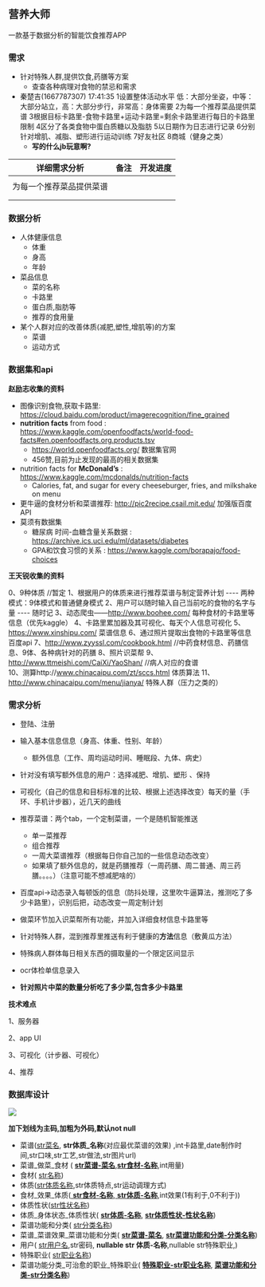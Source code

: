 ## 营养大师

一款基于数据分析的智能饮食推荐APP

### 需求

* 针对特殊人群,提供饮食,药膳等方案
  * 查查各种病理对食物的禁忌和需求
* 秦楚吉(1667787307) 17:41:35
  1设置整体活动水平 低：大部分坐姿，中等：大部分站立，高：大部分步行，非常高：身体需要
  2为每一个推荐菜品提供菜谱
  3根据目标卡路里-食物卡路里+运动卡路里=剩余卡路里进行每日的卡路里限制
  4区分了各类食物中蛋白质糖以及脂肪
  5以日期作为日志进行记录
  6分别针对增肌、减脂、塑形进行运动训练
  7好友社区
  8商城（健身之类）
  * **写的什么jb玩意啊?**

| 详细需求分析       | 备注   | 开发进度 |
| ------------ | ---- | ---- |
|              |      |      |
| 为每一个推荐菜品提供菜谱 |      |      |
|              |      |      |
|              |      |      |



### 数据分析

* 人体健康信息
  * 体重
  * 身高
  * 年龄
* 菜品信息
  * 菜的名称
  * 卡路里
  * 蛋白质,脂肪等
  * 推荐的食用量
* 某个人群对应的改善体质(减肥,塑性,增肌等)的方案
  * 菜谱
  * 运动方式

### 数据集和api

**赵励志收集的资料**

* 图像识别食物,获取卡路里: https://cloud.baidu.com/product/imagerecognition/fine_grained
* **nutrition facts** from food : https://www.kaggle.com/openfoodfacts/world-food-facts#en.openfoodfacts.org.products.tsv
  * https://world.openfoodfacts.org/ 数据集官网
  * 456赞,目前为止发现的最高的相关数据集
* nutrition facts for **McDonald’s** : https://www.kaggle.com/mcdonalds/nutrition-facts
  * Calories, fat, and sugar for every cheeseburger, fries, and milkshake on menu
* 更牛逼的食材分析和菜谱推荐: http://pic2recipe.csail.mit.edu/    加强版百度API
* 莫须有数据集
  * 糖尿病 时间-血糖含量关系数据 : https://archive.ics.uci.edu/ml/datasets/diabetes
  * GPA和饮食习惯的关系 : https://www.kaggle.com/borapajo/food-choices

**王天锐收集的资料**

0、9种体质   //暂定
1、根据用户的体质来进行推荐菜谱与制定营养计划     ----  两种模式：9体模式和普通健身模式
2、用户可以随时输入自己当前吃的食物的名字与量     ----  随时记
3、动态爬虫——http://www.boohee.com/       每种食材的卡路里等信息（优先kaggle）
4、卡路里累加器及其可视化、每天个人信息可视化
5、https://www.xinshipu.com/      菜谱信息
6、通过照片提取出食物的卡路里等信息  百度api
7、http://www.zyyssl.com/cookbook.html    //中药食材信息、药膳信息、9体、各种病针对的药膳
8、照片识菜帮
9、http://www.ttmeishi.com/CaiXi/YaoShan/  //病人对应的食谱  
10、测算http://www.chinacaipu.com/zt/sccs.html  体质算法 
11、http://www.chinacaipu.com/menu/jianya/      特殊人群（压力之类的）



### 需求分析

* 登陆、注册
* 输入基本信息信息（身高、体重、性别、年龄）
  * 额外信息（工作、周均运动时间、睡眠段、九体、病史）
* 针对没有填写额外信息的用户：选择减肥、增肌、塑形 、保持
* 可视化（自己的信息和目标标准的比较、根据上述选择改变）每天的量（手环、手机计步器），近几天的曲线
* 推荐菜谱：两个tab，一个定制菜谱，一个是随机智能推送
  * 单一菜推荐
  * 组合推荐
  * 一周大菜谱推荐（根据每日你自己加的一些信息动态改变）
  * 如果填了额外信息的，就是药膳推荐（一周药膳、周二普通、周三药膳。。。。）（注意可能不想减肥啥的）
* 百度api->动态录入每顿饭的信息（防抖处理，这里吹牛逼算法，推测吃了多少卡路里），识别后把，动态改变一周定制计划
* 做菜环节加入识菜帮所有功能，并加入详细食材信息卡路里等
* 针对特殊人群，混到推荐里推送有利于健康的**方法**信息（敷黄瓜方法）
* 特殊病人群体每日相关东西的摄取量的一个限定区间显示
* ocr体检单信息录入

* **针对照片中菜的数量分析吃了多少菜,包含多少卡路里**

**技术难点**

1、服务器

2、app UI

3、可视化（计步器、可视化）

4、推荐



### 数据库设计

![](http://ww1.sinaimg.cn/large/0077h8xtly1fuz0a6yb4gj30z10hl1kx.jpg)

**加下划线为主码,加粗为外码,默认not null**

* 菜谱(<u>str菜名</u>,  **str体质_名称**(对应最优菜谱的效果) ,int卡路里,date制作时间,str口味,str工艺,str做法,str图片url)
* 菜谱\_做菜_食材 ( <u>**str菜谱-菜名**</u>,**<u>str食材-名称**</u>,int用量)
* 食材( <u>str名称</u>)
* 体质(<u>str体质名称</u>,str体质特点,str运动调理方式)
* 食材\_效果_体质(<u> **str食材-名称**</u>,<u> **str体质-名称**</u>,int效果(1有利于,0不利于))
* 体质性状(<u>str性状名称</u>)
* 体质\_身体状态_体质性状( <u> **str体质-名称**</u>, <u> **str体质性状-性状名称**</u>)
* 菜谱功能和分类( <u>str分类名称</u>)
* 菜谱\_菜谱效果_菜谱功能和分类( <u> **str菜谱-菜名**</u>, <u> **str菜谱功能和分类-分类名称**</u>)
* 用户( <u>str用户名</u>,str密码, **nullable str 体质-名称**,nullable str特殊职业,)
* 特殊职业( <u>str职业名称</u>)
* 菜谱功能分类_可治愈的职业\_特殊职业( <u> **特殊职业-str职业名称**</u>, <u> **菜谱功能和分类-str分类名称**</u>)

